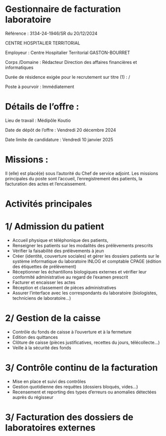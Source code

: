 # Gestionnaire de facturation laboratoire

Référence : 3134-24-1946/SR du 20/12/2024

CENTRE HOSPITALIER TERRITORIAL

Employeur : Centre Hospitalier Territorial GASTON-BOURRET

Corps /Domaine : Rédacteur Direction des affaires financières et informatiques

Durée de résidence exigée pour le recrutement sur titre (1) : /

Poste à pourvoir : Immédiatement

# Détails de l’offre :

Lieu de travail : Médipôle Koutio

Date de dépôt de l’offre : Vendredi 20 décembre 2024

Date limite de candidature : Vendredi 10 janvier 2025

# Missions :

Il (elle) est placé(e) sous l’autorité du Chef de service adjoint. Les missions principales du poste sont l’accueil, l’enregistrement des patients, la facturation des actes et l’encaissement.

# Activités principales

# 1/ Admission du patient

- Accueil physique et téléphonique des patients,
- Renseigner les patients sur les modalités des prélèvements prescrits
- Vérifier la faisabilité des prélèvements à jeun
- Créer (identité, couverture sociales) et gérer les dossiers patients sur le système informatique du laboratoire INLOG et comptable CPAGE (édition des étiquettes de prélèvement)
- Réceptionner les échantillons biologiques externes et vérifier leur conformité administrative au regard de l’examen prescrit
- Facturer et encaisser les actes
- Réception et classement de pièces administratives
- Assurer l’interface avec les correspondants du laboratoire (biologistes, techniciens de laboratoire…)

# 2/ Gestion de la caisse

- Contrôle du fonds de caisse à l’ouverture et à la fermeture
- Edition des quittances
- Clôture de caisse (pièces justificatives, recettes du jours, télécollecte…)
- Veille à la sécurité des fonds

# 3/ Contrôle continu de la facturation

- Mise en place et suivi des contrôles
- Gestion quotidienne des requêtes (dossiers bloqués, vides…)
- Recensement et reporting des types d’erreurs ou anomalies détectées auprès du régisseur

# 3/ Facturation des dossiers de laboratoires externes